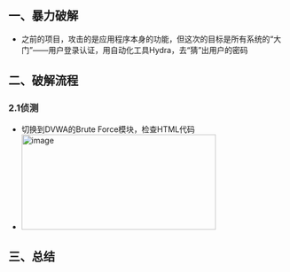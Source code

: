 ## 一、暴力破解
- 之前的项目，攻击的是应用程序本身的功能，但这次的目标是所有系统的“大门”——用户登录认证，用自动化工具Hydra，去“猜”出用户的密码
## 二、破解流程
### 2.1侦测
- 切换到DVWA的Brute Force模块，检查HTML代码
- <img width="350" height="172" alt="image" src="https://github.com/user-attachments/assets/b3cdb712-b71a-4b8a-8e0f-acd13574b913" />

## 三、总结
